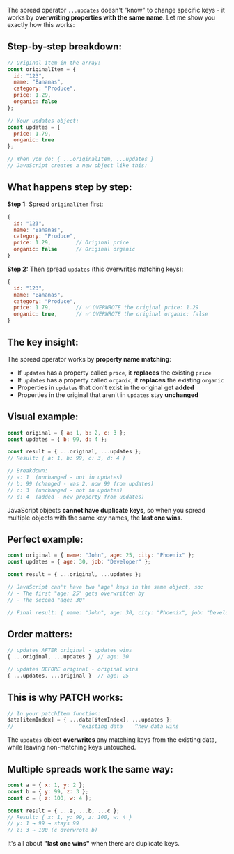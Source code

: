 The spread operator `...updates` doesn't "know" to change specific keys - it works by **overwriting properties with the same name**. Let me show you exactly how this works:

## Step-by-step breakdown:

```javascript
// Original item in the array:
const originalItem = {
  id: "123",
  name: "Bananas",
  category: "Produce",
  price: 1.29,
  organic: false
};

// Your updates object:
const updates = {
  price: 1.79,
  organic: true
};

// When you do: { ...originalItem, ...updates }
// JavaScript creates a new object like this:
```

## What happens step by step:

**Step 1:** Spread `originalItem` first:
```javascript
{
  id: "123",
  name: "Bananas",
  category: "Produce",
  price: 1.29,        // Original price
  organic: false      // Original organic
}
```

**Step 2:** Then spread `updates` (this overwrites matching keys):
```javascript
{
  id: "123",
  name: "Bananas",
  category: "Produce",
  price: 1.79,        // ✅ OVERWROTE the original price: 1.29
  organic: true,      // ✅ OVERWROTE the original organic: false
}
```

## The key insight:

The spread operator works by **property name matching**:
- If `updates` has a property called `price`, it **replaces** the existing `price`
- If `updates` has a property called `organic`, it **replaces** the existing `organic`
- Properties in `updates` that don't exist in the original get **added**
- Properties in the original that aren't in `updates` stay **unchanged**

## Visual example:

```javascript
const original = { a: 1, b: 2, c: 3 };
const updates = { b: 99, d: 4 };

const result = { ...original, ...updates };
// Result: { a: 1, b: 99, c: 3, d: 4 }

// Breakdown:
// a: 1  (unchanged - not in updates)
// b: 99 (changed - was 2, now 99 from updates)
// c: 3  (unchanged - not in updates)
// d: 4  (added - new property from updates)
```

JavaScript objects **cannot have duplicate keys**, so when you spread multiple objects with the same key names, the **last one wins**.

## Perfect example:

```javascript
const original = { name: "John", age: 25, city: "Phoenix" };
const updates = { age: 30, job: "Developer" };

const result = { ...original, ...updates };

// JavaScript can't have two "age" keys in the same object, so:
// - The first "age: 25" gets overwritten by
// - The second "age: 30"

// Final result: { name: "John", age: 30, city: "Phoenix", job: "Developer" }
```

## Order matters:

```javascript
// updates AFTER original - updates wins
{ ...original, ...updates }  // age: 30

// updates BEFORE original - original wins
{ ...updates, ...original }  // age: 25
```

## This is why PATCH works:

```javascript
// In your patchItem function:
data[itemIndex] = { ...data[itemIndex], ...updates };
//                     ^existing data    ^new data wins
```

The `updates` object **overwrites** any matching keys from the existing data, while leaving non-matching keys untouched.

## Multiple spreads work the same way:

```javascript
const a = { x: 1, y: 2 };
const b = { y: 99, z: 3 };
const c = { z: 100, w: 4 };

const result = { ...a, ...b, ...c };
// Result: { x: 1, y: 99, z: 100, w: 4 }
// y: 1 → 99 → stays 99
// z: 3 → 100 (c overwrote b)
```

It's all about **"last one wins"** when there are duplicate keys.